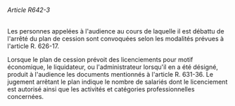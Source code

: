###### Article R642-3

Les personnes appelées à l'audience au cours de laquelle il est débattu de l'arrêté du plan de cession sont convoquées selon les modalités prévues à l'article R. 626-17.

Lorsque le plan de cession prévoit des licenciements pour motif économique, le liquidateur, ou l'administrateur lorsqu'il en a été désigné, produit à l'audience les documents mentionnés à l'article R. 631-36. Le jugement arrêtant le plan indique le nombre de salariés dont le licenciement est autorisé ainsi que les activités et catégories professionnelles concernées.

